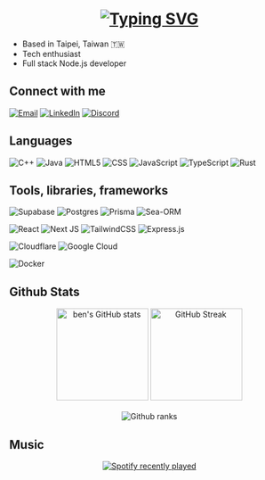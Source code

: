 <h1  align='center'> 
  <a href="https://git.io/typing-svg"><img src="https://readme-typing-svg.herokuapp.com?font=Jetbrains+Mono&size=24&duration=2000&pause=3000&color=AF87F7&center=true&vCenter=true&width=320&lines=Hey%2C+I'm+Ben" alt="Typing SVG" /></a>
</h1>

- Based in Taipei, Taiwan 🇹🇼
- Tech enthusiast
- Full stack Node.js developer

## Connect with me

[![Email](https://img.shields.io/badge/email-242938?style=for-the-badge&logo=gmail)](mailto:salt@pepper.fyi)
[![LinkedIn](https://custom-icon-badges.demolab.com/badge/LinkedIn-0A66C2?style=for-the-badge&logo=linkedin-white&logoColor=fff)](https://www.linkedin.com/in/benjamin-kou/)
[![Discord](https://img.shields.io/badge/Discord-%235865F2.svg?style=for-the-badge&logo=discord&logoColor=white)](https://discordapp.com/users/936640230272942091)

## Languages

![C++](https://img.shields.io/badge/c++-%2300599C.svg?style=for-the-badge&logo=c%2B%2B&logoColor=white)
![Java](https://img.shields.io/badge/java-%23ED8B00.svg?style=for-the-badge&logo=openjdk&logoColor=white)
![HTML5](https://img.shields.io/badge/html5-%23E34F26.svg?style=for-the-badge&logo=html5&logoColor=white)
![CSS](https://img.shields.io/badge/css-%231572B6.svg?style=for-the-badge&logo=css&logoColor=white)
![JavaScript](https://img.shields.io/badge/javascript-%23323330.svg?style=for-the-badge&logo=javascript&logoColor=%23F7DF1E)
![TypeScript](https://img.shields.io/badge/typescript-%23007ACC.svg?style=for-the-badge&logo=typescript&logoColor=white)
![Rust](https://img.shields.io/badge/rust-%23000000.svg?style=for-the-badge&logo=rust&logoColor=white)

## Tools, libraries, frameworks

![Supabase](https://img.shields.io/badge/Supabase-3ECF8E?style=for-the-badge&logo=supabase&logoColor=white)
![Postgres](https://img.shields.io/badge/postgres-%23316192.svg?style=for-the-badge&logo=postgresql&logoColor=white)
![Prisma](https://img.shields.io/badge/Prisma-3982CE?style=for-the-badge&logo=Prisma&logoColor=white)
![Sea-ORM](https://img.shields.io/badge/SeaORM-0062ff?style=for-the-badge)

![React](https://img.shields.io/badge/react-%2320232a.svg?style=for-the-badge&logo=react&logoColor=%2361DAFB)
![Next JS](https://img.shields.io/badge/Next-black?style=for-the-badge&logo=next.js&logoColor=white)
![TailwindCSS](https://img.shields.io/badge/tailwind-%2338B2AC.svg?style=for-the-badge&logo=tailwind-css&logoColor=white)
![Express.js](https://img.shields.io/badge/express-%23404d59.svg?style=for-the-badge&logo=express&logoColor=%2361DAFB)

![Cloudflare](https://img.shields.io/badge/Cloudflare-F38020?style=for-the-badge&logo=Cloudflare&logoColor=white)
![Google Cloud](https://img.shields.io/badge/GCP-%234285F4.svg?style=for-the-badge&logo=google-cloud&logoColor=white)

![Docker](https://img.shields.io/badge/docker-%230db7ed.svg?style=for-the-badge&logo=docker&logoColor=white)

## Github Stats

<div align="center">
<img height="165px" alt="ben's GitHub stats" src='https://github-readme-stats.pepper.fyi/api?username=0x5b62656e5d&count_private=true&include_all_commits=true&show_icons=true&theme=material-palenight&rank_icon=github' />
<img height="165px" alt='GitHub Streak' src='http://github-readme-streak-stats.pepper.fyi?user=0x5b62656e5d&theme=material-palenight&mode=weekly' />
</div>

<br />

<div align="center">
<img alt="Github ranks" src='https://github-profile-trophy.vercel.app/?username=0x5b62656e5d&theme=dracula&title=-Stars,-Followers&no-frame=true&margin-w=5&column=-1' />
</div>

## Music

<div align="center">
<a href="https://open.spotify.com/user/agffhtfhjfgj" target='_blank'><img alt='Spotify recently played' src='https://spotify-recently-played-readme.vercel.app/api?user=agffhtfhjfgj&unique=true&count=3'></a>
</div>
